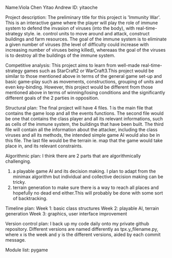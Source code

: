 Name:Viola Chen Yitao
Andrew ID: yitaoche

Project description:
The preliminary title for this project is 'Immunity War'. This is an interactive game where the player will play the role of immune system to defend the invasion of viruses (into the body), with real-time-strategy style. ie. control units to move around and attack, construct buildings and farm resources.
The goal of the immune system is to eliminate a given number of viruses (the level of difficulty could increase with increasing number of viruses being killed), whereaas the goal of the viruses is to destroy all the buildings of the immune system.

Competitive analysis:
This project aims to learn from well-made real-time-strategy games such as StarCraft2 or WarCraft3.This project would be similar to those mentioned above in terms of the general game set-up and basic game-play such as movements, constructions, grouping of units and even key-binding.
However, this project would be different from those mentioned above in terms of winning/losing conditions and the significantly different goals of the 2 parties in opposition.

Structural plan:
The final project will have 4 files. 1 is the main file that contains the game loop and all the events functions. The second file would be one that contains the class player and all its relevant informations, such as cells of the immune system, the buildings that have been built. The third file will contain all the information about the attacker, including the class viruses and all its methods, the intended simple game AI would also be in this file. The last file would be the terrain ie. map that the game would take place in, and its relevant constraints. 

Algorithmic plan:
I think there are 2 parts that are algorithmically challenging. 
1) a playable game AI and its decision making. I plan to adapt from the minimax algorithm but individual and collective decision making can be tricky.
2) terrain generation to make sure there is a way to reach all places and hopefully no dead end either.This will probably be done with some sort of backtracking.

Timeline plan:
Week 1: basic class structures
Week 2: playable AI, terrain generation
Week 3: graphics, user interface improvement

Version control plan:
I back up my code daily onto my private github repository. Different versions are named differently as tpx.y_filename.py, where x is the week and y is the different versions, aided by each commit message.

Module list:
pygame

